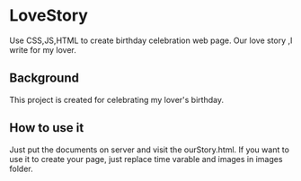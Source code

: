 # LoveStory
Use CSS,JS,HTML to create birthday celebration web page. 
Our love story ,I write for my lover.

## Background
This project is created for celebrating my lover's birthday.

## How to use it
Just put the documents on server and visit the ourStory.html.
If you want to use it to create your page, just replace time varable and images in images folder.

